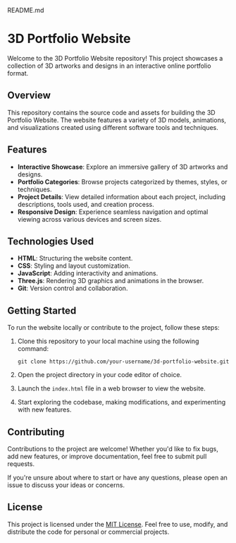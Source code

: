 README.md

# 3D Portfolio Website

Welcome to the 3D Portfolio Website repository! This project showcases a collection of 3D artworks and designs in an interactive online portfolio format.

## Overview

This repository contains the source code and assets for building the 3D Portfolio Website. The website features a variety of 3D models, animations, and visualizations created using different software tools and techniques.

## Features

- **Interactive Showcase**: Explore an immersive gallery of 3D artworks and designs.
- **Portfolio Categories**: Browse projects categorized by themes, styles, or techniques.
- **Project Details**: View detailed information about each project, including descriptions, tools used, and creation process.
- **Responsive Design**: Experience seamless navigation and optimal viewing across various devices and screen sizes.

## Technologies Used

- **HTML**: Structuring the website content.
- **CSS**: Styling and layout customization.
- **JavaScript**: Adding interactivity and animations.
- **Three.js**: Rendering 3D graphics and animations in the browser.
- **Git**: Version control and collaboration.

## Getting Started

To run the website locally or contribute to the project, follow these steps:

1. Clone this repository to your local machine using the following command:
   ```
   git clone https://github.com/your-username/3d-portfolio-website.git
   ```

2. Open the project directory in your code editor of choice.

3. Launch the `index.html` file in a web browser to view the website.

4. Start exploring the codebase, making modifications, and experimenting with new features.

## Contributing

Contributions to the project are welcome! Whether you'd like to fix bugs, add new features, or improve documentation, feel free to submit pull requests.

If you're unsure about where to start or have any questions, please open an issue to discuss your ideas or concerns.

## License

This project is licensed under the [MIT License](LICENSE). Feel free to use, modify, and distribute the code for personal or commercial projects.
